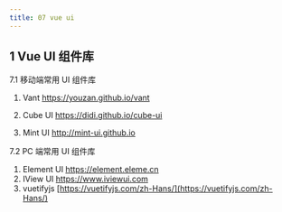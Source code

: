 ```yaml
---
title: 07 vue ui
---
```


## 1 Vue UI 组件库

7.1 移动端常用 UI 组件库
1. Vant https://youzan.github.io/vant

2. Cube UI https://didi.github.io/cube-ui

3. Mint UI http://mint-ui.github.io

  

7.2 PC 端常用 UI 组件库

1. Element UI https://element.eleme.cn
2. IView UI https://www.iviewui.com
3. vuetifyjs    [https://vuetifyjs.com/zh-Hans/](https://vuetifyjs.com/zh-Hans/)

